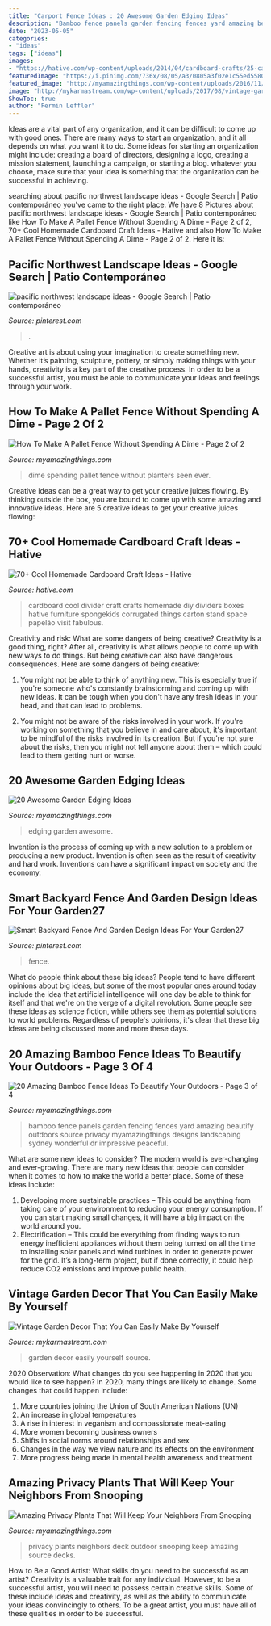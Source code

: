 ```yaml
---
title: "Carport Fence Ideas : 20 Awesome Garden Edging Ideas"
description: "Bamboo fence panels garden fencing fences yard amazing beautify outdoors source privacy myamazingthings designs landscaping sydney wonderful dr impressive peaceful"
date: "2023-05-05"
categories:
- "ideas"
tags: ["ideas"]
images:
- "https://hative.com/wp-content/uploads/2014/04/cardboard-crafts/25-cardboard-room-divider.jpg"
featuredImage: "https://i.pinimg.com/736x/08/05/a3/0805a3f02e1c55ed55801eae74d2aa33.jpg"
featured_image: "http://myamazingthings.com/wp-content/uploads/2016/11/garden4.jpg"
image: "http://mykarmastream.com/wp-content/uploads/2017/08/vintage-garden-decor-12.jpg"
ShowToc: true
author: "Fermin Leffler"
---
```



Ideas are a vital part of any organization, and it can be difficult to come up with good ones. There are many ways to start an organization, and it all depends on what you want it to do. Some ideas for starting an organization might include: creating a board of directors, designing a logo, creating a mission statement, launching a campaign, or starting a blog. whatever you choose, make sure that your idea is something that the organization can be successful in achieving.

	

		
searching about pacific northwest landscape ideas - Google Search | Patio contemporáneo you've came to the right place. We have 8 Pictures about pacific northwest landscape ideas - Google Search | Patio contemporáneo like How To Make A Pallet Fence Without Spending A Dime - Page 2 of 2, 70+ Cool Homemade Cardboard Craft Ideas - Hative and also How To Make A Pallet Fence Without Spending A Dime - Page 2 of 2. Here it is:
		
    
## Pacific Northwest Landscape Ideas - Google Search | Patio Contemporáneo

<img loading=lazy src="https://i.pinimg.com/736x/08/05/a3/0805a3f02e1c55ed55801eae74d2aa33.jpg" onerror="this.onerror=null;this.src='https://tse1.mm.bing.net/th?id=OIP.bgu-ws9jfHNT8039ptLpZQHaLH&amp;pid=15.1';" alt="pacific northwest landscape ideas - Google Search | Patio contemporáneo">

_Source: pinterest.com_

>. 

	

Creative art is about using your imagination to create something new. Whether it’s painting, sculpture, pottery, or simply making things with your hands, creativity is a key part of the creative process. In order to be a successful artist, you must be able to communicate your ideas and feelings through your work.

    
## How To Make A Pallet Fence Without Spending A Dime - Page 2 Of 2

<img loading=lazy src="https://myamazingthings.com/wp-content/uploads/2017/04/Pallets-17-The-ART-In-LIFE-.jpg" onerror="this.onerror=null;this.src='https://tse1.mm.bing.net/th?id=OIP.HlT-HMnSKMdY8V3_D7suIwHaJ4&amp;pid=15.1';" alt="How To Make A Pallet Fence Without Spending A Dime - Page 2 of 2">

_Source: myamazingthings.com_

>dime spending pallet fence without planters seen ever. 

	

Creative ideas can be a great way to get your creative juices flowing. By thinking outside the box, you are bound to come up with some amazing and innovative ideas. Here are 5 creative ideas to get your creative juices flowing: 

    
## 70+ Cool Homemade Cardboard Craft Ideas - Hative

<img loading=lazy src="https://hative.com/wp-content/uploads/2014/04/cardboard-crafts/25-cardboard-room-divider.jpg" onerror="this.onerror=null;this.src='https://tse3.mm.bing.net/th?id=OIP.V8twlqYQSxlzuJt0axIWrQHaHV&amp;pid=15.1';" alt="70+ Cool Homemade Cardboard Craft Ideas - Hative">

_Source: hative.com_

>cardboard cool divider craft crafts homemade diy dividers boxes hative furniture spongekids corrugated things carton stand space papelão visit fabulous. 

	

Creativity and risk: What are some dangers of being creative?
Creativity is a good thing, right? After all, creativity is what allows people to come up with new ways to do things. But being creative can also have dangerous consequences. Here are some dangers of being creative:
1) You might not be able to think of anything new. This is especially true if you're someone who's constantly brainstorming and coming up with new ideas. It can be tough when you don't have any fresh ideas in your head, and that can lead to problems.

2) You might not be aware of the risks involved in your work. If you're working on something that you believe in and care about, it's important to be mindful of the risks involved in its creation. But if you're not sure about the risks, then you might not tell anyone about them – which could lead to them getting hurt or worse.

    
## 20 Awesome Garden Edging Ideas

<img loading=lazy src="http://myamazingthings.com/wp-content/uploads/2016/11/garden4.jpg" onerror="this.onerror=null;this.src='https://tse1.mm.bing.net/th?id=OIP.EP9unXaFw8Kzo71arMw4_QHaJ4&amp;pid=15.1';" alt="20 Awesome Garden Edging Ideas">

_Source: myamazingthings.com_

>edging garden awesome. 

	

Invention is the process of coming up with a new solution to a problem or producing a new product. Invention is often seen as the result of creativity and hard work. Inventions can have a significant impact on society and the economy.

    
## Smart Backyard Fence And Garden Design Ideas For Your Garden27

<img loading=lazy src="https://i.pinimg.com/736x/fc/e6/2b/fce62bb95083dbba4c153421a9475acd.jpg" onerror="this.onerror=null;this.src='https://tse4.mm.bing.net/th?id=OIP.qBwNnymU7Z8DsM6i7UizQgHaJ3&amp;pid=15.1';" alt="Smart Backyard Fence And Garden Design Ideas For Your Garden27">

_Source: pinterest.com_

>fence. 

	

What do people think about these big ideas?
People tend to have different opinions about big ideas, but some of the most popular ones around today include the idea that artificial intelligence will one day be able to think for itself and that we're on the verge of a digital revolution. Some people see these ideas as science fiction, while others see them as potential solutions to world problems. Regardless of people's opinions, it's clear that these big ideas are being discussed more and more these days.

    
## 20 Amazing Bamboo Fence Ideas To Beautify Your Outdoors - Page 3 Of 4

<img loading=lazy src="http://myamazingthings.com/wp-content/uploads/2016/11/bamboo-fence-panels-by-dr-garden-landscaping-sydney-australia.jpg" onerror="this.onerror=null;this.src='https://tse2.mm.bing.net/th?id=OIP.JZG84vDaLGrGidYH5lARyQHaEd&amp;pid=15.1';" alt="20 Amazing Bamboo Fence Ideas To Beautify Your Outdoors - Page 3 of 4">

_Source: myamazingthings.com_

>bamboo fence panels garden fencing fences yard amazing beautify outdoors source privacy myamazingthings designs landscaping sydney wonderful dr impressive peaceful. 

	

What are some new ideas to consider?
The modern world is ever-changing and ever-growing. There are many new ideas that people can consider when it comes to how to make the world a better place. Some of these ideas include: 
1. Developing more sustainable practices – This could be anything from taking care of your environment to reducing your energy consumption. If you can start making small changes, it will have a big impact on the world around you. 
2. Electrification – This could be everything from finding ways to run energy inefficient appliances without them being turned on all the time to installing solar panels and wind turbines in order to generate power for the grid. It’s a long-term project, but if done correctly, it could help reduce CO2 emissions and improve public health. 

    
## Vintage Garden Decor That You Can Easily Make By Yourself

<img loading=lazy src="http://mykarmastream.com/wp-content/uploads/2017/08/vintage-garden-decor-12.jpg" onerror="this.onerror=null;this.src='https://tse1.mm.bing.net/th?id=OIP.XUpHMkjz1vYTgcB9a6d6mgHaKI&amp;pid=15.1';" alt="Vintage Garden Decor That You Can Easily Make By Yourself">

_Source: mykarmastream.com_

>garden decor easily yourself source. 

	

2020 Observation: What changes do you see happening in 2020 that you would like to see happen?
In 2020, many things are likely to change. Some changes that could happen include:
1. More countries joining the Union of South American Nations (UN) 
2. An increase in global temperatures 
3. A rise in interest in veganism and compassionate meat-eating 
4. More women becoming business owners 
5. Shifts in social norms around relationships and sex 
6. Changes in the way we view nature and its effects on the environment 
7. More progress being made in mental health awareness and treatment 

    
## Amazing Privacy Plants That Will Keep Your Neighbors From Snooping

<img loading=lazy src="http://myamazingthings.com/wp-content/uploads/2017/04/my-home-deck-featuring-my-beaqutiful-green-wall-installed-for-privacy-decks-outdoor-living.1.jpg" onerror="this.onerror=null;this.src='https://tse2.mm.bing.net/th?id=OIP.n8gmtxRyJoJF-85UL8K44QHaKx&amp;pid=15.1';" alt="Amazing Privacy Plants That Will Keep Your Neighbors From Snooping">

_Source: myamazingthings.com_

>privacy plants neighbors deck outdoor snooping keep amazing source decks. 

	

How to Be a Good Artist: What skills do you need to be successful as an artist?
Creativity is a valuable trait for any individual. However, to be a successful artist, you will need to possess certain creative skills. Some of these include ideas and creativity, as well as the ability to communicate your ideas convincingly to others. To be a great artist, you must have all of these qualities in order to be successful.

